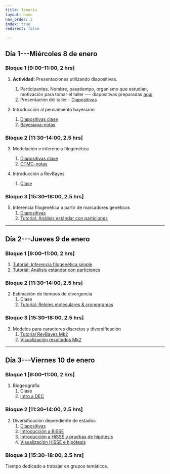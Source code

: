 ```yaml
---
title: Temario
layout: home
nav_order: 3
index: true
redirect: false

---
```


## Día 1---Miércoles 8 de enero

### Bloque 1 [9:00–11:00, 2 hrs]  

1. **Actividad:** Presentaciones utilizando diapositivas.
    1. Participantes. Nombre, pasatiempo, organismo que estudian, motivación para tomar el taller --- diapositivas preparadas [aquí](https://docs.google.com/presentation/d/1QWYTvWLIaphzv4Gt7aecXojmANxDsKb0RfyULq_C-u4/edit?usp=sharing)
    2. Presentación del taller - [Diapositivas](https://docs.google.com/presentation/d/1NSYXXhtQSPCVNwtigfPzb_UkxwMZDnMkeQ_8FHIalz0/edit?usp=sharing)

2. Introducción al pensamiento bayesiano 
    1. [Diapositivas clase](https://github.com/ixchelgzlzr/filo_bayes_UNAM/blob/main/docs/intro_bayesian/files/Inferencia_bayesiana_slides.pdf)
    2. [Bayesiana-notas](./docs/intro_bayesian/Intro_bayesiana)

### Bloque 2 [11:30–14:00, 2.5 hrs]

3. Modelación e inferencia filogenética
    1. [Diapositivas clase](https://github.com/ixchelgzlzr/filo_bayes_UNAM/blob/main/docs/discrete/files/ctmc_diapositivasv2.pdf)
    2. [CTMC-notas](./docs/discrete/ctmc)

4. Introducción a RevBayes
    1. [Clase](https://docs.google.com/presentation/d/1wcRMaFKA-cfzOrbq-oF_HUyFt0uoeZvAV4C_bZI4p-I/edit?usp=sharing)


### Bloque 3 [15:30–18:00, 2.5 hrs]

5. Inferencia filogenética a partir de marcadores genéticos
    1. [Diapositivas](https://docs.google.com/presentation/d/17OZ0YG86c8JAAoKvpLAqTq9A3suoe5WjylORK9-jaRw/edit?usp=sharing)
    2. [Tutorial: Análisis estándar con particiones](./docs/partition/Partitioned_tutorial)


***

## Día 2---Jueves 9 de enero

### Bloque 1 [9:00–11:00, 2 hrs]  
1. [Tutorial: Inferencia filogenética simple](./docs/simple/simple_molecular)
2. [Tutorial: Análisis estándar con particiones](./docs/partition/Partitioned_tutorial)

### Bloque 2 [11:30–14:00, 2.5 hrs]
2. Estimación de tiempos de divergencia
    1. Clase
    2. [Tutorial: Relojes moleculares & cronogramas](./docs/clocks/Relojes_y_cronogramas)

### Bloque 3 [15:30–18:00, 2.5 hrs]
3. Modelos para caracteres discretos y diversificación
    1. [Tutorial RevBayes Mk2](./docs/discrete/ctmc_revbayes)
    2. [Visualización resultados Mk2](./docs/discrete/mk2_visualizacion)

   

***

## Día 3---Viernes 10 de enero

### Bloque 1 [9:00–11:00, 2 hrs]  
1. Biogeografía
    1. Clase
    2. [Intro a DEC](./docs/biogeo_santiago/DEC_tutorial)

### Bloque 2 [11:30–14:00, 2.5 hrs]
2. Diversificación dependiente de estados 
    1. [Diapositivas](https://github.com/ixchelgzlzr/filo_bayes_UNAM/blob/main/docs/discrete/files/intro_to_SSE.pdf)
    2. [Introducción a BiSSE](./docs/discrete/SSEmodels) 
    3. [Introducción a HiSSE y pruebas de hipótesis](./docs/discrete/SSEmodels_hidden)
    4. [Visualización HiSSE e hipótesis](./docs/discrete/hisse_visualizacion)



### Bloque 3 [15:30–18:00, 2.5 hrs]
Tiempo dedicado a trabajar en grupos temáticos. 
